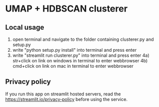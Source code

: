 # UMAP + HDBSCAN clusterer

## Local usage
1) open terminal and navigate to the folder containing clusterer.py and setup.py
2) write "python setup.py install" into terminal and press enter
3) write "streamlit run clusterer.py" into terminal and press enter
4a) str+click on link on windows in terminal to enter webbrowser
4b) cmd+click on link on mac in terminal to enter webbrowser

## Privacy policy
If you run this app on streamlit hosted servers, read the https://streamlit.io/privacy-policy
before using the service.